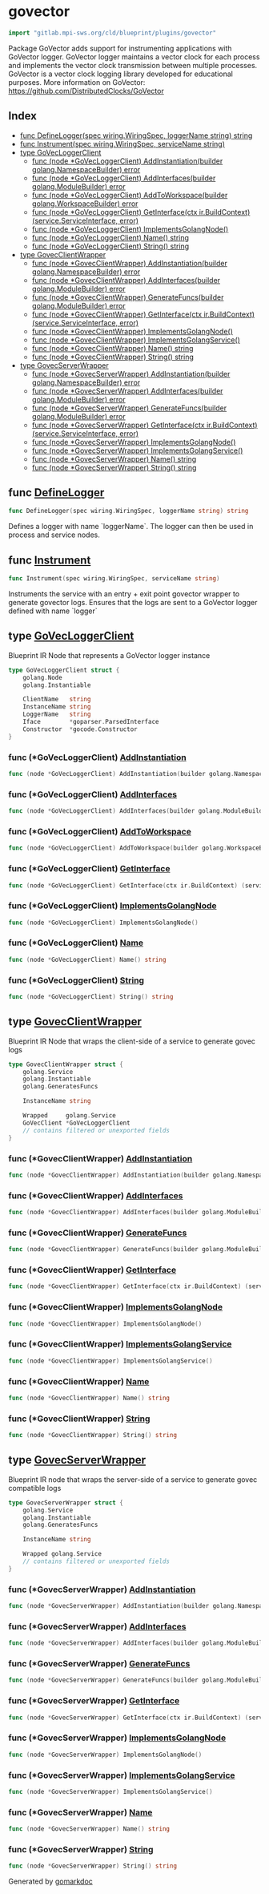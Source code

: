 <!-- Code generated by gomarkdoc. DO NOT EDIT -->

# govector

```go
import "gitlab.mpi-sws.org/cld/blueprint/plugins/govector"
```

Package GoVector adds support for instrumenting applications with GoVector logger. GoVector logger maintains a vector clock for each process and implements the vector clock transmission between multiple processes. GoVector is a vector clock logging library developed for educational purposes. More information on GoVector: https://github.com/DistributedClocks/GoVector

## Index

- [func DefineLogger\(spec wiring.WiringSpec, loggerName string\) string](<#DefineLogger>)
- [func Instrument\(spec wiring.WiringSpec, serviceName string\)](<#Instrument>)
- [type GoVecLoggerClient](<#GoVecLoggerClient>)
  - [func \(node \*GoVecLoggerClient\) AddInstantiation\(builder golang.NamespaceBuilder\) error](<#GoVecLoggerClient.AddInstantiation>)
  - [func \(node \*GoVecLoggerClient\) AddInterfaces\(builder golang.ModuleBuilder\) error](<#GoVecLoggerClient.AddInterfaces>)
  - [func \(node \*GoVecLoggerClient\) AddToWorkspace\(builder golang.WorkspaceBuilder\) error](<#GoVecLoggerClient.AddToWorkspace>)
  - [func \(node \*GoVecLoggerClient\) GetInterface\(ctx ir.BuildContext\) \(service.ServiceInterface, error\)](<#GoVecLoggerClient.GetInterface>)
  - [func \(node \*GoVecLoggerClient\) ImplementsGolangNode\(\)](<#GoVecLoggerClient.ImplementsGolangNode>)
  - [func \(node \*GoVecLoggerClient\) Name\(\) string](<#GoVecLoggerClient.Name>)
  - [func \(node \*GoVecLoggerClient\) String\(\) string](<#GoVecLoggerClient.String>)
- [type GovecClientWrapper](<#GovecClientWrapper>)
  - [func \(node \*GovecClientWrapper\) AddInstantiation\(builder golang.NamespaceBuilder\) error](<#GovecClientWrapper.AddInstantiation>)
  - [func \(node \*GovecClientWrapper\) AddInterfaces\(builder golang.ModuleBuilder\) error](<#GovecClientWrapper.AddInterfaces>)
  - [func \(node \*GovecClientWrapper\) GenerateFuncs\(builder golang.ModuleBuilder\) error](<#GovecClientWrapper.GenerateFuncs>)
  - [func \(node \*GovecClientWrapper\) GetInterface\(ctx ir.BuildContext\) \(service.ServiceInterface, error\)](<#GovecClientWrapper.GetInterface>)
  - [func \(node \*GovecClientWrapper\) ImplementsGolangNode\(\)](<#GovecClientWrapper.ImplementsGolangNode>)
  - [func \(node \*GovecClientWrapper\) ImplementsGolangService\(\)](<#GovecClientWrapper.ImplementsGolangService>)
  - [func \(node \*GovecClientWrapper\) Name\(\) string](<#GovecClientWrapper.Name>)
  - [func \(node \*GovecClientWrapper\) String\(\) string](<#GovecClientWrapper.String>)
- [type GovecServerWrapper](<#GovecServerWrapper>)
  - [func \(node \*GovecServerWrapper\) AddInstantiation\(builder golang.NamespaceBuilder\) error](<#GovecServerWrapper.AddInstantiation>)
  - [func \(node \*GovecServerWrapper\) AddInterfaces\(builder golang.ModuleBuilder\) error](<#GovecServerWrapper.AddInterfaces>)
  - [func \(node \*GovecServerWrapper\) GenerateFuncs\(builder golang.ModuleBuilder\) error](<#GovecServerWrapper.GenerateFuncs>)
  - [func \(node \*GovecServerWrapper\) GetInterface\(ctx ir.BuildContext\) \(service.ServiceInterface, error\)](<#GovecServerWrapper.GetInterface>)
  - [func \(node \*GovecServerWrapper\) ImplementsGolangNode\(\)](<#GovecServerWrapper.ImplementsGolangNode>)
  - [func \(node \*GovecServerWrapper\) ImplementsGolangService\(\)](<#GovecServerWrapper.ImplementsGolangService>)
  - [func \(node \*GovecServerWrapper\) Name\(\) string](<#GovecServerWrapper.Name>)
  - [func \(node \*GovecServerWrapper\) String\(\) string](<#GovecServerWrapper.String>)


<a name="DefineLogger"></a>
## func [DefineLogger](<https://gitlab.mpi-sws.org/cld/blueprint2/blueprint/blob/main/plugins/govector/wiring.go#L50>)

```go
func DefineLogger(spec wiring.WiringSpec, loggerName string) string
```

Defines a logger with name \`loggerName\`. The logger can then be used in process and service nodes.

<a name="Instrument"></a>
## func [Instrument](<https://gitlab.mpi-sws.org/cld/blueprint2/blueprint/blob/main/plugins/govector/wiring.go#L19>)

```go
func Instrument(spec wiring.WiringSpec, serviceName string)
```

Instruments the service with an entry \+ exit point govector wrapper to generate govector logs. Ensures that the logs are sent to a GoVector logger defined with name \`logger\`

<a name="GoVecLoggerClient"></a>
## type [GoVecLoggerClient](<https://gitlab.mpi-sws.org/cld/blueprint2/blueprint/blob/main/plugins/govector/ir_logger.go#L16-L25>)

Blueprint IR Node that represents a GoVector logger instance

```go
type GoVecLoggerClient struct {
    golang.Node
    golang.Instantiable

    ClientName   string
    InstanceName string
    LoggerName   string
    Iface        *goparser.ParsedInterface
    Constructor  *gocode.Constructor
}
```

<a name="GoVecLoggerClient.AddInstantiation"></a>
### func \(\*GoVecLoggerClient\) [AddInstantiation](<https://gitlab.mpi-sws.org/cld/blueprint2/blueprint/blob/main/plugins/govector/ir_logger.go#L65>)

```go
func (node *GoVecLoggerClient) AddInstantiation(builder golang.NamespaceBuilder) error
```



<a name="GoVecLoggerClient.AddInterfaces"></a>
### func \(\*GoVecLoggerClient\) [AddInterfaces](<https://gitlab.mpi-sws.org/cld/blueprint2/blueprint/blob/main/plugins/govector/ir_logger.go#L79>)

```go
func (node *GoVecLoggerClient) AddInterfaces(builder golang.ModuleBuilder) error
```



<a name="GoVecLoggerClient.AddToWorkspace"></a>
### func \(\*GoVecLoggerClient\) [AddToWorkspace](<https://gitlab.mpi-sws.org/cld/blueprint2/blueprint/blob/main/plugins/govector/ir_logger.go#L75>)

```go
func (node *GoVecLoggerClient) AddToWorkspace(builder golang.WorkspaceBuilder) error
```



<a name="GoVecLoggerClient.GetInterface"></a>
### func \(\*GoVecLoggerClient\) [GetInterface](<https://gitlab.mpi-sws.org/cld/blueprint2/blueprint/blob/main/plugins/govector/ir_logger.go#L83>)

```go
func (node *GoVecLoggerClient) GetInterface(ctx ir.BuildContext) (service.ServiceInterface, error)
```



<a name="GoVecLoggerClient.ImplementsGolangNode"></a>
### func \(\*GoVecLoggerClient\) [ImplementsGolangNode](<https://gitlab.mpi-sws.org/cld/blueprint2/blueprint/blob/main/plugins/govector/ir_logger.go#L87>)

```go
func (node *GoVecLoggerClient) ImplementsGolangNode()
```



<a name="GoVecLoggerClient.Name"></a>
### func \(\*GoVecLoggerClient\) [Name](<https://gitlab.mpi-sws.org/cld/blueprint2/blueprint/blob/main/plugins/govector/ir_logger.go#L39>)

```go
func (node *GoVecLoggerClient) Name() string
```



<a name="GoVecLoggerClient.String"></a>
### func \(\*GoVecLoggerClient\) [String](<https://gitlab.mpi-sws.org/cld/blueprint2/blueprint/blob/main/plugins/govector/ir_logger.go#L43>)

```go
func (node *GoVecLoggerClient) String() string
```



<a name="GovecClientWrapper"></a>
## type [GovecClientWrapper](<https://gitlab.mpi-sws.org/cld/blueprint2/blueprint/blob/main/plugins/govector/ir_clientwrapper.go#L17-L26>)

Blueprint IR Node that wraps the client\-side of a service to generate govec logs

```go
type GovecClientWrapper struct {
    golang.Service
    golang.Instantiable
    golang.GeneratesFuncs

    InstanceName string

    Wrapped     golang.Service
    GoVecClient *GoVecLoggerClient
    // contains filtered or unexported fields
}
```

<a name="GovecClientWrapper.AddInstantiation"></a>
### func \(\*GovecClientWrapper\) [AddInstantiation](<https://gitlab.mpi-sws.org/cld/blueprint2/blueprint/blob/main/plugins/govector/ir_clientwrapper.go#L65>)

```go
func (node *GovecClientWrapper) AddInstantiation(builder golang.NamespaceBuilder) error
```



<a name="GovecClientWrapper.AddInterfaces"></a>
### func \(\*GovecClientWrapper\) [AddInterfaces](<https://gitlab.mpi-sws.org/cld/blueprint2/blueprint/blob/main/plugins/govector/ir_clientwrapper.go#L106>)

```go
func (node *GovecClientWrapper) AddInterfaces(builder golang.ModuleBuilder) error
```



<a name="GovecClientWrapper.GenerateFuncs"></a>
### func \(\*GovecClientWrapper\) [GenerateFuncs](<https://gitlab.mpi-sws.org/cld/blueprint2/blueprint/blob/main/plugins/govector/ir_clientwrapper.go#L88>)

```go
func (node *GovecClientWrapper) GenerateFuncs(builder golang.ModuleBuilder) error
```



<a name="GovecClientWrapper.GetInterface"></a>
### func \(\*GovecClientWrapper\) [GetInterface](<https://gitlab.mpi-sws.org/cld/blueprint2/blueprint/blob/main/plugins/govector/ir_clientwrapper.go#L102>)

```go
func (node *GovecClientWrapper) GetInterface(ctx ir.BuildContext) (service.ServiceInterface, error)
```



<a name="GovecClientWrapper.ImplementsGolangNode"></a>
### func \(\*GovecClientWrapper\) [ImplementsGolangNode](<https://gitlab.mpi-sws.org/cld/blueprint2/blueprint/blob/main/plugins/govector/ir_clientwrapper.go#L36>)

```go
func (node *GovecClientWrapper) ImplementsGolangNode()
```



<a name="GovecClientWrapper.ImplementsGolangService"></a>
### func \(\*GovecClientWrapper\) [ImplementsGolangService](<https://gitlab.mpi-sws.org/cld/blueprint2/blueprint/blob/main/plugins/govector/ir_clientwrapper.go#L37>)

```go
func (node *GovecClientWrapper) ImplementsGolangService()
```



<a name="GovecClientWrapper.Name"></a>
### func \(\*GovecClientWrapper\) [Name](<https://gitlab.mpi-sws.org/cld/blueprint2/blueprint/blob/main/plugins/govector/ir_clientwrapper.go#L28>)

```go
func (node *GovecClientWrapper) Name() string
```



<a name="GovecClientWrapper.String"></a>
### func \(\*GovecClientWrapper\) [String](<https://gitlab.mpi-sws.org/cld/blueprint2/blueprint/blob/main/plugins/govector/ir_clientwrapper.go#L32>)

```go
func (node *GovecClientWrapper) String() string
```



<a name="GovecServerWrapper"></a>
## type [GovecServerWrapper](<https://gitlab.mpi-sws.org/cld/blueprint2/blueprint/blob/main/plugins/govector/ir_serverwrapper.go#L17-L25>)

Blueprint IR node that wraps the server\-side of a service to generate govec compatible logs

```go
type GovecServerWrapper struct {
    golang.Service
    golang.Instantiable
    golang.GeneratesFuncs

    InstanceName string

    Wrapped golang.Service
    // contains filtered or unexported fields
}
```

<a name="GovecServerWrapper.AddInstantiation"></a>
### func \(\*GovecServerWrapper\) [AddInstantiation](<https://gitlab.mpi-sws.org/cld/blueprint2/blueprint/blob/main/plugins/govector/ir_serverwrapper.go#L65>)

```go
func (node *GovecServerWrapper) AddInstantiation(builder golang.NamespaceBuilder) error
```



<a name="GovecServerWrapper.AddInterfaces"></a>
### func \(\*GovecServerWrapper\) [AddInterfaces](<https://gitlab.mpi-sws.org/cld/blueprint2/blueprint/blob/main/plugins/govector/ir_serverwrapper.go#L104>)

```go
func (node *GovecServerWrapper) AddInterfaces(builder golang.ModuleBuilder) error
```



<a name="GovecServerWrapper.GenerateFuncs"></a>
### func \(\*GovecServerWrapper\) [GenerateFuncs](<https://gitlab.mpi-sws.org/cld/blueprint2/blueprint/blob/main/plugins/govector/ir_serverwrapper.go#L86>)

```go
func (node *GovecServerWrapper) GenerateFuncs(builder golang.ModuleBuilder) error
```



<a name="GovecServerWrapper.GetInterface"></a>
### func \(\*GovecServerWrapper\) [GetInterface](<https://gitlab.mpi-sws.org/cld/blueprint2/blueprint/blob/main/plugins/govector/ir_serverwrapper.go#L100>)

```go
func (node *GovecServerWrapper) GetInterface(ctx ir.BuildContext) (service.ServiceInterface, error)
```



<a name="GovecServerWrapper.ImplementsGolangNode"></a>
### func \(\*GovecServerWrapper\) [ImplementsGolangNode](<https://gitlab.mpi-sws.org/cld/blueprint2/blueprint/blob/main/plugins/govector/ir_serverwrapper.go#L35>)

```go
func (node *GovecServerWrapper) ImplementsGolangNode()
```



<a name="GovecServerWrapper.ImplementsGolangService"></a>
### func \(\*GovecServerWrapper\) [ImplementsGolangService](<https://gitlab.mpi-sws.org/cld/blueprint2/blueprint/blob/main/plugins/govector/ir_serverwrapper.go#L36>)

```go
func (node *GovecServerWrapper) ImplementsGolangService()
```



<a name="GovecServerWrapper.Name"></a>
### func \(\*GovecServerWrapper\) [Name](<https://gitlab.mpi-sws.org/cld/blueprint2/blueprint/blob/main/plugins/govector/ir_serverwrapper.go#L27>)

```go
func (node *GovecServerWrapper) Name() string
```



<a name="GovecServerWrapper.String"></a>
### func \(\*GovecServerWrapper\) [String](<https://gitlab.mpi-sws.org/cld/blueprint2/blueprint/blob/main/plugins/govector/ir_serverwrapper.go#L31>)

```go
func (node *GovecServerWrapper) String() string
```



Generated by [gomarkdoc](<https://github.com/princjef/gomarkdoc>)
